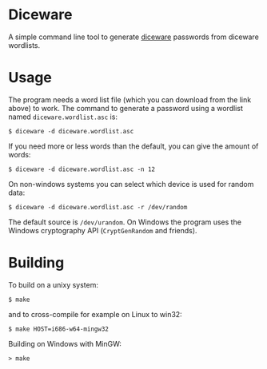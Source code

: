 # Diceware

A simple command line tool to generate [diceware](http://world.std.com/~reinhold/diceware.html)
passwords from diceware wordlists.

# Usage

The program needs a word list file (which you can download from the link above) to
work. The command to generate a password using a wordlist named `diceware.wordlist.asc` is:

    $ diceware -d diceware.wordlist.asc

If you need more or less words than the default, you can give the amount of words: 

    $ diceware -d diceware.wordlist.asc -n 12

On non-windows systems you can select which device is used for random data:

    $ diceware -d diceware.wordlist.asc -r /dev/random

The default source is `/dev/urandom`. On Windows the program uses the Windows cryptography
API (`CryptGenRandom` and friends).

# Building

To build on a unixy system:

    $ make

and to cross-compile for example on Linux to win32:

    $ make HOST=i686-w64-mingw32

Building on Windows with MinGW:

    > make

